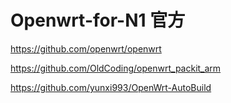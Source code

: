 # Openwrt-for-N1 官方

https://github.com/openwrt/openwrt

https://github.com/OldCoding/openwrt_packit_arm

https://github.com/yunxi993/OpenWrt-AutoBuild
